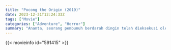 ```yaml
---
title: "Pocong the Origin (2019)"
date: 2023-12-31T12:24:33Z
tags: ["Movie"]
categories: ["Adventure", "Horror"]
summary: "Ananta, seorang pembunuh berdarah dingin telah dieksekusi oleh Negara. Sasthi, putri satu-satunya, harus mengantarkan jenazah ayahnya untuk dimakamkan di kampung halamannya."
---
```


 <mux-player stream-type="on-demand"
  src="https://kp3d-my.sharepoint.com/personal/ryoo_kp3d_onmicrosoft_com/_layouts/15/download.aspx?share=ETWTNmWnRoJEgQiW5Is1XvwB4vnymYdU09mTT1F0KH7SbQ" prefer-playback="mse" controls>
 
  </mux-player>
  

{{< movieinfo id="591415" >}}

  <script src="https://cdn.jsdelivr.net/npm/@mux/mux-player"></script>
  
   <script type="application/ld+json ">
 {
  "@context": "https://schema.org/",
  "@type": "VideoObject",
  "name": "Pocong the Origin (2019)",
  "contentUrl": "https://stream.mux.com/WJ5TPMssBewG9oWCTX9XWp02VO7m028DK4P4L4amptuT8.m3u8",
  "thumbnailUrl": "https://www.themoviedb.org/t/p/original/f0WbuWWhrC52JlqIRs1JmuGPQwt.jpg?width=314&fit_mode=preserve&time=25",
  "uploadDate": "2023-10-19T05:32:43Z",
}

</script>
